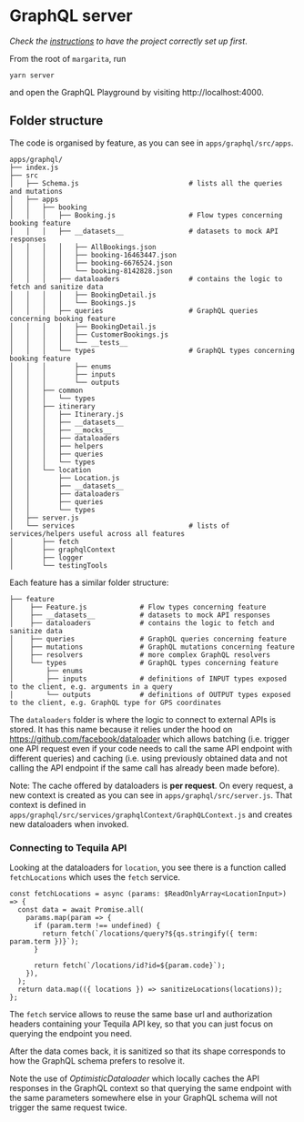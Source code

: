 # GraphQL server

_Check the [instructions](/getting-started) to have the project correctly set up first_.

From the root of `margarita`, run

```
yarn server
```

and open the GraphQL Playground by visiting http://localhost:4000.

## Folder structure

The code is organised by feature, as you can see in `apps/graphql/src/apps`.

```
apps/graphql/
├── index.js
├── src
│   ├── Schema.js                           # lists all the queries and mutations
│   ├── apps
│   │   ├── booking
│   │   │   ├── Booking.js                  # Flow types concerning booking feature
│   │   │   ├── __datasets__                # datasets to mock API responses
│   │   │   │   ├── AllBookings.json
│   │   │   │   ├── booking-16463447.json
│   │   │   │   ├── booking-6676524.json
│   │   │   │   └── booking-8142828.json
│   │   │   ├── dataloaders                 # contains the logic to fetch and sanitize data
│   │   │   │   ├── BookingDetail.js
│   │   │   │   └── Bookings.js
│   │   │   ├── queries                     # GraphQL queries concerning booking feature
│   │   │   │   ├── BookingDetail.js
│   │   │   │   ├── CustomerBookings.js
│   │   │   │   └── __tests__
│   │   │   └── types                       # GraphQL types concerning booking feature
│   │   │       ├── enums
│   │   │       ├── inputs
│   │   │       └── outputs
│   │   ├── common
│   │   │   └── types
│   │   ├── itinerary
│   │   │   ├── Itinerary.js
│   │   │   ├── __datasets__
│   │   │   ├── __mocks__
│   │   │   ├── dataloaders
│   │   │   ├── helpers
│   │   │   ├── queries
│   │   │   └── types
│   │   └── location
│   │       ├── Location.js
│   │       ├── __datasets__
│   │       ├── dataloaders
│   │       ├── queries
│   │       └── types
│   ├── server.js
│   └── services                            # lists of services/helpers useful across all features
│       ├── fetch
│       ├── graphqlContext
│       ├── logger
│       └── testingTools
```

Each feature has a similar folder structure:

```
├── feature
│    ├── Feature.js             # Flow types concerning feature
│    ├── __datasets__           # datasets to mock API responses
│    ├── dataloaders            # contains the logic to fetch and sanitize data
│    ├── queries                # GraphQL queries concerning feature
│    ├── mutations              # GraphQL mutations concerning feature
│    ├── resolvers              # more complex GraphQL resolvers
│    └── types                  # GraphQL types concerning feature
│        ├── enums
│        ├── inputs             # definitions of INPUT types exposed to the client, e.g. arguments in a query
│        └── outputs            # definitions of OUTPUT types exposed to the client, e.g. GraphQL type for GPS coordinates

```

The `dataloaders` folder is where the logic to connect to external APIs is stored. It has this name because it relies under the hood on https://github.com/facebook/dataloader which allows batching (i.e. trigger one API request even if your code needs to call the same API endpoint with different queries) and caching (i.e. using previously obtained data and not calling the API endpoint if the same call has already been made before).

Note: The cache offered by dataloaders is **per request**. On every request, a new context is created as you can see in `apps/graphql/src/server.js`. That context is defined in `apps/graphql/src/services/graphqlContext/GraphQLContext.js` and creates new dataloaders when invoked.

### Connecting to Tequila API

Looking at the dataloaders for `location`, you see there is a function called `fetchLocations` which uses the `fetch` service.

```
const fetchLocations = async (params: $ReadOnlyArray<LocationInput>) => {
  const data = await Promise.all(
    params.map(param => {
      if (param.term !== undefined) {
        return fetch(`/locations/query?${qs.stringify({ term: param.term })}`);
      }

      return fetch(`/locations/id?id=${param.code}`);
    }),
  );
  return data.map(({ locations }) => sanitizeLocations(locations));
};
```

The `fetch` service allows to reuse the same base url and authorization headers containing your Tequila API key, so that you can just focus on querying the endpoint you need.

After the data comes back, it is sanitized so that its shape corresponds to how the GraphQL schema prefers to resolve it.

Note the use of _OptimisticDataloader_ which locally caches the API responses in the GraphQL context so that querying the same endpoint with the same parameters somewhere else in your GraphQL schema will not trigger the same request twice.
